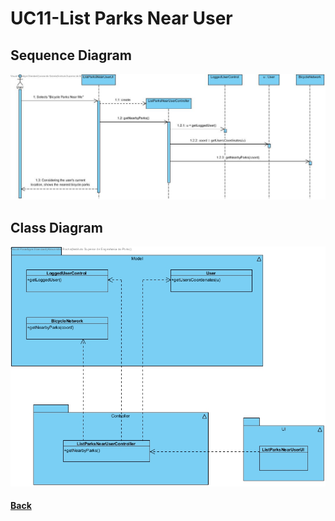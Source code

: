 # UC11-List Parks Near User

##	Sequence Diagram
![UC11-List Parks Near User-SD](UC11-SD.jpg)

##	Class Diagram
![UC11-List Parks Near User-CD](UC11-CD.jpg)

#### [Back](../OODesign.md)